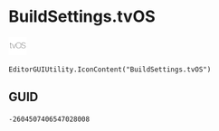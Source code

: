 # BuildSettings.tvOS
![](/img/BuildSettings.tvOS.png)

``` CSharp
EditorGUIUtility.IconContent("BuildSettings.tvOS")
```
## GUID
```
-2604507406547028008
```
